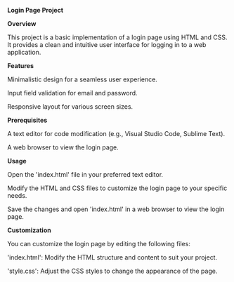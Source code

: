 **Login Page Project**

**Overview**

This project is a basic implementation of a login page using HTML and CSS. It provides a clean and intuitive user interface for logging in to a web application.

**Features**

Minimalistic design for a seamless user experience.

Input field validation for email and password.

Responsive layout for various screen sizes.

**Prerequisites**

A text editor for code modification (e.g., Visual Studio Code, Sublime Text).

A web browser to view the login page.

**Usage**

Open the 'index.html' file in your preferred text editor.

Modify the HTML and CSS files to customize the login page to your specific needs.

Save the changes and open 'index.html' in a web browser to view the login page.

**Customization**

You can customize the login page by editing the following files:

'index.html': Modify the HTML structure and content to suit your project.

'style.css': Adjust the CSS styles to change the appearance of the page.

